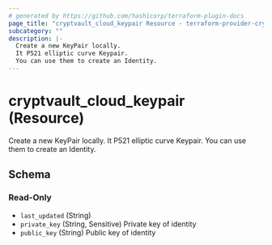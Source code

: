```yaml
---
# generated by https://github.com/hashicorp/terraform-plugin-docs
page_title: "cryptvault_cloud_keypair Resource - terraform-provider-cryptvault"
subcategory: ""
description: |-
  Create a new KeyPair locally.
  It P521 elliptic curve Keypair.
  You can use them to create an Identity.
---
```


# cryptvault_cloud_keypair (Resource)

Create a new KeyPair locally.
It P521 elliptic curve Keypair.
You can use them to create an Identity.



<!-- schema generated by tfplugindocs -->
## Schema

### Read-Only

- `last_updated` (String)
- `private_key` (String, Sensitive) Private key of identity
- `public_key` (String) Public key of identity
